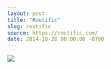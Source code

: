 ```yaml
---
layout: post
title: "Routific"
slug: routific
source: https://routific.com/
date: 2014-10-28 00:00:00 -0700
---
```


<img src="{{ site.url }}/assets/img/screenshots/routific.jpg">

